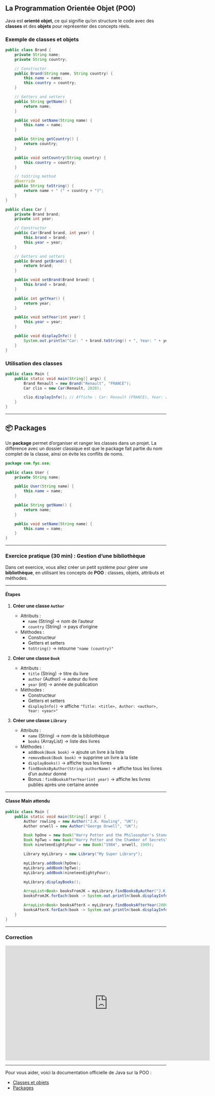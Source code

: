 ## La Programmation Orientée Objet (POO)

Java est **orienté objet**, ce qui signifie qu’on structure le code avec des **classes** et des **objets** pour représenter des concepts réels.

### Exemple de classes et objets

```java
public class Brand {
    private String name;
    private String country;

    // Constructor
    public Brand(String name, String country) {
        this.name = name;
        this.country = country;
    }

    // Getters and setters
    public String getName() {
        return name;
    }

    public void setName(String name) {
        this.name = name;
    }

    public String getCountry() {
        return country;
    }

    public void setCountry(String country) {
        this.country = country;
    }

    // toString method
    @Override
    public String toString() {
        return name + " (" + country + ")";
    }
}

public class Car {
    private Brand brand;
    private int year;

    // Constructor
    public Car(Brand brand, int year) {
        this.brand = brand;
        this.year = year;
    }

    // Getters and setters
    public Brand getBrand() {
        return brand;
    }

    public void setBrand(Brand brand) {
        this.brand = brand;
    }

    public int getYear() {
        return year;
    }

    public void setYear(int year) {
        this.year = year;
    }

    public void displayInfo() {
        System.out.println("Car: " + brand.toString() + ", Year: " + year);
    }
}
```

### Utilisation des classes

```java
public class Main {
    public static void main(String[] args) {
        Brand Renault = new Brand("Renault", "FRANCE");
        Car clio = new Car(Renault, 2020);

        clio.displayInfo(); // Affiche : Car: Renault (FRANCE), Year: 2020
    }
}
```

---

## 📦 Packages

Un **package** permet d’organiser et ranger les classes dans un projet.
La différence avec un dossier classique est que le package fait partie du nom complet de la classe, ainsi on évite les conflits de noms.

```java
package com.fyc.sso;

public class User {
    private String name;

    public User(String name) {
        this.name = name;
    }

    public String getName() {
        return name;
    }

    public void setName(String name) {
        this.name = name;
    }
}
```

---

### Exercice pratique (30 min) : Gestion d’une bibliothèque

Dans cet exercice, vous allez créer un petit système pour gérer une **bibliothèque**, en utilisant les concepts de **POO** : classes, objets, attributs et méthodes.

---

#### Étapes

1. **Créer une classe `Author`**
    - Attributs :
        - `name` (String) -> nom de l’auteur
        - `country` (String) -> pays d’origine
    - Méthodes :
        - Constructeur
        - Getters et setters
        - `toString()` -> retourne `"name (country)"`

2. **Créer une classe `Book`**
    - Attributs :
        - `title` (String) -> titre du livre
        - `author` (Author) -> auteur du livre
        - `year` (int) -> année de publication
    - Méthodes :
        - Constructeur
        - Getters et setters
        - `displayInfo()` -> affiche `"Title: <title>, Author: <author>, Year: <year>"`

3. **Créer une classe `Library`**
    - Attributs :
        - `name` (String) -> nom de la bibliothèque
        - `books` (ArrayList<Book>) -> liste des livres
    - Méthodes :
        - `addBook(Book book)` -> ajoute un livre à la liste
        - `removeBook(Book book)` -> supprime un livre à la liste
        - `displayBooks()` -> affiche tous les livres
        - `findBooksByAuthor(String authorName)` -> affiche tous les livres d’un auteur donné
        - Bonus : `findBooksAfterYear(int year)` -> affiche les livres publiés après une certaine année

---

#### Classe Main attendu

```java
public class Main {
    public static void main(String[] args) {
        Author rowling = new Author("J.K. Rowling", "UK");
        Author orwell = new Author("George Orwell", "UK");

        Book hpOne = new Book("Harry Potter and the Philosopher's Stone", rowling, 1997);
        Book hpTwo = new Book("Harry Potter and the Chamber of Secrets", rowling, 1998);
        Book nineteenEightyFour = new Book("1984", orwell, 1949);

        Library myLibrary = new Library("My Super Library");

        myLibrary.addBook(hpOne);
        myLibrary.addBook(hpTwo);
        myLibrary.addBook(nineteenEightyFour);

        myLibrary.displayBooks();

        ArrayList<Book> booksFromJK = myLibrary.findBooksByAuthor("J.K. Rowling");
        booksFromJK.forEach(book -> System.out.println(book.displayInfos()));

        ArrayList<Book> booksAfterX = myLibrary.findBooksAfterYear(2000);
        booksAfterX.forEach(book -> System.out.println(book.displayInfos()));
    }
}
```

---

### Correction

<iframe width="640" height="360" src="https://www.youtube.com/embed/RXog7QOF0yM" frameborder="0" allowfullscreen></iframe>

---

Pour vous aider, voici la documentation officielle de Java sur la POO :

- [Classes et objets](https://docs.oracle.com/javase/tutorial/java/javaOO/classes.html)
- [Packages](https://docs.oracle.com/javase/tutorial/java/package/index.html)



